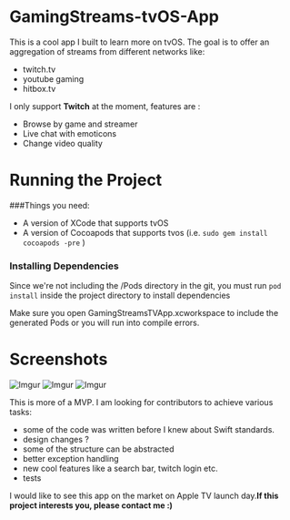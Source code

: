 # GamingStreams-tvOS-App

This is a cool app I built to learn more on tvOS. The goal is to offer an aggregation of streams from different networks like:

- twitch.tv
- youtube gaming
- hitbox.tv

I only support **Twitch** at the moment, features are :

- Browse by game and streamer
- Live chat with emoticons
- Change video quality

# Running the Project

###Things you need:
* A version of XCode that supports tvOS
* A version of Cocoapods that supports tvos (i.e. `sudo gem install cocoapods -pre` )

### Installing Dependencies	
Since we're not including the /Pods directory in the git, you must run `pod install` inside the project directory to install dependencies

Make sure you open GamingStreamsTVApp.xcworkspace to include the generated Pods or you will run into compile errors.  

# Screenshots
![Imgur](http://i.imgur.com/V2v5FND.png)
![Imgur](http://i.imgur.com/HvWh6PI.png)
![Imgur](http://i.imgur.com/PhUoqOB.jpg)

This is more of a MVP. I am looking for contributors to achieve various tasks:

- some of the code was written before I knew about Swift standards.
- design changes ?
- some of the structure can be abstracted
- better exception handling
- new cool features like a search bar, twitch login etc.
- tests

I would like to see this app on the market on Apple TV launch day.**If this project interests you, please contact me :)**
